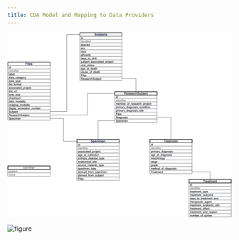 ```yaml
---
title: CDA Model and Mapping to Data Providers
---
```


![figure](./cdamodel.png)

![figure](./mapping.png)
